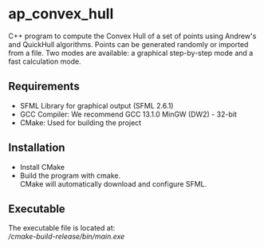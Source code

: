 # ap_convex_hull

C++ program to compute the Convex Hull of a set of points using Andrew's and QuickHull algorithms. 
Points can be generated randomly or imported from a file. 
Two modes are available: a graphical step-by-step mode and a fast calculation mode.

## Requirements
* SFML Library for graphical output (SFML 2.6.1)
* GCC Compiler: We recommend GCC 13.1.0 MinGW (DW2) - 32-bit
* CMake: Used for building the project


## Installation
* Install CMake
* Build the program with cmake.  
CMake will automatically download and configure SFML.

## Executable

The executable file is located at:  
*/cmake-build-release/bin/main.exe*